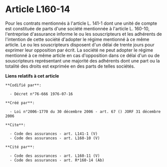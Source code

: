 # Article L160-14

Pour les contrats mentionnés à l'article L. 141-1 dont une unité de compte est constituée de parts d'une société mentionnée à
l'article L. 160-10, l'entreprise d'assurance informe le ou les souscripteurs et les adhérents de l'intention de cette
société d'adopter le régime mentionné à ce même article. Le ou les souscripteurs disposent d'un délai de trente jours pour
exprimer leur opposition par écrit. La société ne peut adopter le régime mentionné à ce même article en cas d'opposition dans
ce délai d'un ou de souscripteurs représentant une majorité des adhérents dont une part ou la totalité des droits est
exprimée en des parts de telles sociétés.

**Liens relatifs à cet article**

	**Codifié par**:

	  - Décret n°76-666 1976-07-16

	**Créé par**:

	  - Loi n°2006-1770 du 30 décembre 2006 - art. 67 () JORF 31 décembre 2006

	**Cite**:

	  - Code des assurances - art. L141-1 (V)
	  - Code des assurances - art. L160-10 (V)

	**Cité par**:

	  - Code des assurances - art. L160-11 (V)
	  - Code des assurances - art. R*160-14 (Ab)
